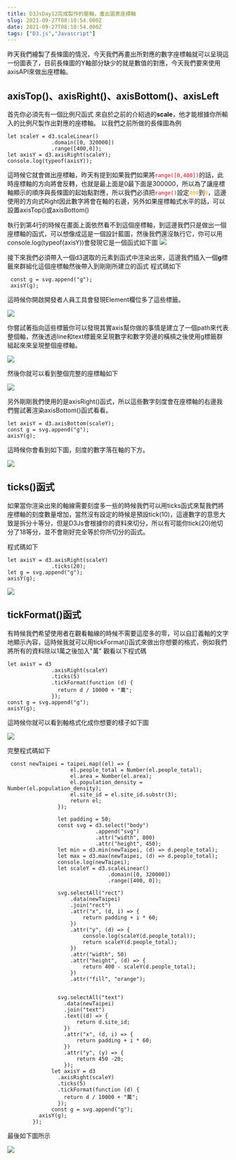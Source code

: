 ```yaml
---
title: D3JsDay12完成製作的壓軸，畫出圖表座標軸
slug: 2021-09-27T08:10:54.000Z
date: 2021-09-27T08:10:54.000Z
tags: ["D3.js","Javascript"]
---
```



昨天我們繪製了長條圖的情況，今天我們再畫出所對應的數字座標軸就可以呈現這一份圖表了，目前長條圖的Y軸部分缺少的就是數值的對應，今天我們要來使用axisAPI來做出座標軸。
 
## axisTop()、axisRight()、axisBottom()、axisLeft 

首先你必須先有一個比例尺函式
來自於之前的介紹過的**scale**，他才能根據你所輸入的比例尺製作出對應的座標軸。
以我們之前所做的長條圖為例
```javascript{numberLines: true}
let scaleY = d3.scaleLinear()
              .domain([0, 320000])
              .range([400,0]);
let axisY = d3.axisRight(scaleY);
console.log(typeof(axisY));
```

這時候它就會做出座標軸，昨天有提到如果我們如果將<font color="red">`range([0,400])`</font>的話，此時座標軸的方向將會反轉，也就是最上面是0最下面是300000，所以為了讓座標軸顯示的順序與長條圖的起始點對應，所以我們必須把<font color="red">`range()`</font>設定<font color="orange">`400`</font>到<font color="orange">`0`</font>，這邊使用的方向式Right因此數字將會在軸的右邊，另外如果座標軸式水平的話，可以設置axisTop()或axisBottom()

執行到第4行的時候在畫面上面依然看不到這個座標軸，到這邊我們只是做出一個座標軸的函式，可以想像成這是一個設計藍圖，然後我們還沒執行它，你可以用console.log(typeof(axisY))會發現它是一個函式如下圖
![](https://filedn.eu/ll8NkasFkw1XVJBG2Fp9A1p/gatsby_image/ithome_2021/20210927_01.png)


接下來我們必須帶入一個d3選取的元素到函式中渲染出來，這邊我們插入一個**g**標籤來群組化這個座標軸然後帶入到剛剛所建立的函式
程式碼如下
```javascript{numberLines: true}
 const g = svg.append("g");
 axisY(g);
```
這時候你開啟開發者人員工具會發現Element欄位多了這些標籤。

![](https://filedn.eu/ll8NkasFkw1XVJBG2Fp9A1p/gatsby_image/ithome_2021/20210927_02.png)


你嘗試著指向這些標籤你可以發現其實axis幫你做的事情是建立了一個path來代表整個軸，然後透過line和text標籤來呈現數字和數字旁邊的橫槓之後使用g標籤群組起來來呈現整個座標軸。


![](https://filedn.eu/ll8NkasFkw1XVJBG2Fp9A1p/gatsby_image/ithome_2021/20210927_03.png)

然後你就可以看到整個完整的座標軸如下

![](https://filedn.eu/ll8NkasFkw1XVJBG2Fp9A1p/gatsby_image/ithome_2021/20210927_04.png)

另外剛剛我們使用的是axisRight()函式，所以這些數字刻度會在座標軸的右邊我們嘗試著渲染axisBottom()函式看看。
```javascript{numberLines: true}
let axisY = d3.axisBottom(scaleY);
const g = svg.append("g");
axisY(g);
```
這時候你會看到如下圖，刻度的數字落在軸的下方。

![](https://filedn.eu/ll8NkasFkw1XVJBG2Fp9A1p/gatsby_image/ithome_2021/20210927_05.png)


## ticks()函式
如果當你渲染出來的軸線需要刻度多一些的時候我們可以用ticks函式來幫我們將座標軸的刻度數量增加，當然沒有設定的時候是預設tick(10)，這邊數字的意思大致是拆分十等分，但是D3Js會根據你的資料來切分，所以有可能你tick(20)他切分了18等分，並不會剛好完全等於你所切分的函式。

程式碼如下
```javascript{numberLines: true}
let axisY = d3.axisRight(scaleY)
              .ticks(20);
let g = svg.append("g");
axisY(g);
```


![](https://filedn.eu/ll8NkasFkw1XVJBG2Fp9A1p/gatsby_image/ithome_2021/20210927_06.png)

## tickFormat()函式
有時候我們希望使用者在觀看軸線的時候不需要這麼多的零，可以自訂義軸的文字地顯示內容，這時候我就可以用tickFormat()函式來做出你想要的格式，例如我們將所有的資料除以1萬之後加入"萬"
觀看以下程式碼
```javascript{numberLines: true}
let axisY = d3
              .axisRight(scaleY)
              .ticks(5)
              .tickFormat(function (d) {
                return d / 10000 + "萬";
              });
const g = svg.append("g");
axisY(g);
```
這時候你就可以看到軸格式化成你想要的樣子如下圖

![](https://filedn.eu/ll8NkasFkw1XVJBG2Fp9A1p/gatsby_image/ithome_2021/20210927_07.png)

完整程式碼如下
```javascript{numberLines: true}
 const newTaipei = taipei.map((el) => {
                    el.people_total = Number(el.people_total);
                    el.area = Number(el.area);
                    el.population_density = Number(el.population_density);
                    el.site_id = el.site_id.substr(3);
                    return el;
                });
            
                let padding = 50;
                const svg = d3.select("body")
                            .append("svg")
                            .attr("width", 800)
                            .attr("height", 450);
                let min = d3.min(newTaipei, (d) => d.people_total);
                let max = d3.max(newTaipei, (d) => d.people_total);
                console.log(newTaipei);
                let scaleY = d3.scaleLinear()
                                .domain([0, 320000])
                                .range([400, 0]);

                svg.selectAll("rect")
                    .data(newTaipei)
                    .join("rect")
                    .attr("x", (d, i) => {
                        return padding + i * 60;
                    })
                    .attr("y", (d) => {
                        console.log(scaleY(d.people_total));
                        return scaleY(d.people_total);
                    })
                    .attr("width", 50)
                    .attr("height", (d) => {
                        return 400 - scaleY(d.people_total);
                    })
                    .attr("fill", "orange");
                
                
                svg.selectAll("text")
                  .data(newTaipei)
                  .join("text")
                  .text((d) => {
                      return d.site_id;
                  })
                  .attr("x", (d, i) => {
                      return padding + i * 60;
                  })
                  .attr("y", (y) => {
                      return 450 -20;
                  });
              let axisY = d3
                .axisRight(scaleY)
                .ticks(5)
                .tickFormat(function (d) {
                  return d / 10000 + "萬";
                });   
              const g = svg.append("g");
          axisY(g);
        });
```
最後如下圖所示

![](https://filedn.eu/ll8NkasFkw1XVJBG2Fp9A1p/gatsby_image/ithome_2021/20210927_08.png)


